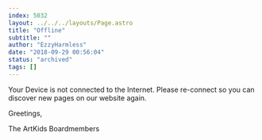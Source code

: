 ```yaml
---
index: 5032
layout: ../../../layouts/Page.astro
title: "Offline"
subtitle: ""
author: "EzzyHarmless"
date: "2018-09-29 00:56:04"
status: "archived"
tags: []
---
```


Your Device is not connected to the Internet. Please re-connect so you can discover new pages on our website again.

Greetings,

The ArtKids Boardmembers